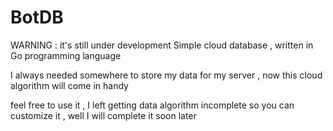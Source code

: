 # BotDB
WARNING : it's still under development
Simple cloud database , written in Go programming language

I always needed somewhere to store my data for my server , now this cloud algorithm will come in handy 

feel free to use it , I left getting data algorithm incomplete so you can customize it , well I will complete it soon later



